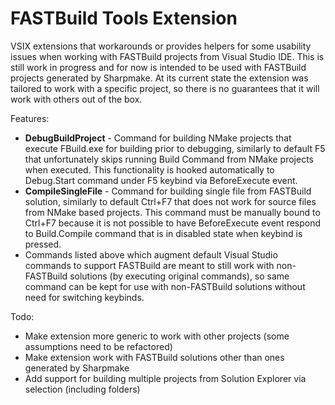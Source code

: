 FASTBuild Tools Extension
==========
VSIX extensions that workarounds or provides helpers for some usability issues when working with FASTBuild projects from Visual Studio IDE. This is still work in progress and for now is intended to be used with FASTBuild projects generated by Sharpmake. At its current state the extension was tailored to work with a specific project, so there is no guarantees that it will work with others out of the box.

Features:
* **DebugBuildProject** - Command for building NMake projects that execute FBuild.exe for building prior to debugging, similarly to default F5 that unfortunately skips running Build Command from NMake projects when executed. This functionality is hooked automatically to Debug.Start command under F5 keybind via BeforeExecute event.
* **CompileSingleFile** - Command for building single file from FASTBuild solution, similarly to default Ctrl+F7 that does not work for source files from NMake based projects. This command must be manually bound to Ctrl+F7 because it is not possible to have BeforeExecute event respond to Build.Compile command that is in disabled state when keybind is pressed.
* Commands listed above which augment default Visual Studio commands to support FASTBuild are meant to still work with non-FASTBuild solutions (by executing original commands), so same command can be kept for use with non-FASTBuild solutions without need for switching keybinds.

Todo:
* Make extension more generic to work with other projects (some assumptions need to be refactored)
* Make extension work with FASTBuild solutions other than ones generated by Sharpmake
* Add support for building multiple projects from Solution Explorer via selection (including folders)

